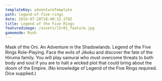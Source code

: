 ```yaml
---
templateKey: adventureTemplate
path: legend-of-five-rings
date: 2019-07-20T10:40:12.270Z
title: Legend of the Five Rings
featuredimage: /assets/l5r01_feature.jpg
gamemode: Rush
---
```

Mask of the Oni. An Adventure in the Shadowlands. Legend of the Five Rings Role-Playing. Face the evils of Jikoku and discover the fate of the Hiruma family. You will play samurai who must overcome threats to both body and soul if you are to halt a wicked plot that could bring about the doom of the Empire. (No knowledge of Legend of the Five Rings required. Dice supplied.)
